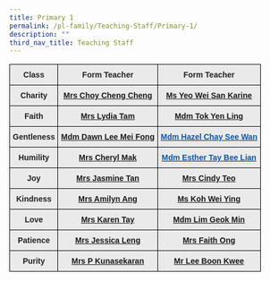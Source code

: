 ```yaml
---
title: Primary 1
permalink: /pl-family/Teaching-Staff/Primary-1/
description: ""
third_nav_title: Teaching Staff
---
```

<style type="text/css">
.tg  {border-collapse:collapse;border-spacing:0;}
.tg td{border-color:black;border-style:solid;border-width:1px;font-family:Arial, sans-serif;font-size:14px;
  overflow:hidden;padding:10px 5px;word-break:normal;}
.tg th{border-color:black;border-style:solid;border-width:1px;font-family:Arial, sans-serif;font-size:14px;
  font-weight:normal;overflow:hidden;padding:10px 5px;word-break:normal;}
.tg .tg-n4qt{background-color:#EAEAEA;color:#222;font-weight:bold;text-align:center;vertical-align:top}
.tg .tg-a7kh{background-color:#EAEAEA;color:#0857AE;font-weight:bold;text-align:center;vertical-align:top}
</style>
<table class="tg">
<thead>
  <tr>
    <th class="tg-n4qt">Class</th>
    <th class="tg-n4qt">Form Teacher</th>
    <th class="tg-n4qt">Form Teacher</th>
  </tr>
</thead>
<tbody>
  <tr>
    <td class="tg-n4qt">Charity</td>
    <td class="tg-a7kh"><a href="mailto:seaw_cheng_cheng@moe.edu.sg">Mrs Choy Cheng Cheng </a></td>
    <td class="tg-a7kh"><a href="mailto:yeo_wei_san_karine@moe.edu.sg">Ms Yeo Wei San Karine</a></td>
  </tr>
  <tr>
    <td class="tg-n4qt">Faith</td>
    <td class="tg-a7kh"><a href="mailto:koh_su_may_lydia@moe.edu.sg">Mrs Lydia Tam</a></td>
    <td class="tg-a7kh"><a href="mailto:tok_yen_ling@moe.edu.sg">Mdm Tok Yen Ling</a></td>
  </tr>
  <tr>
    <td class="tg-n4qt">Gentleness</td>
    <td class="tg-a7kh"><a href="mailto:lee_mei_fong_dawn@moe.edu.sg">Mdm Dawn Lee Mei Fong</a></td>
    <td class="tg-a7kh"><a href="mailto:hazel_chay_see_wan@moe.edu.sg"><span style="font-weight:600;text-decoration:none;color:#0857AE">Mdm Hazel Chay See Wan</span></a></td>
  </tr>
  <tr>
    <td class="tg-n4qt">Humility</td>
    <td class="tg-a7kh"><a href="mailto:ho_mei-ting_cheryl@moe.edu.sg">Mrs Cheryl Mak</a></td>
    <td class="tg-a7kh"><a href="mailto:tay_bee_lian_esther@moe.edu.sg"><span style="font-weight:600;text-decoration:none;color:#0857AE">Mdm Esther Tay Bee Lian</span></a></td>
  </tr>
  <tr>
    <td class="tg-n4qt">Joy</td>
    <td class="tg-a7kh"><a href="mailto:tan_su_zhen_jasmine@moe.edu.sg">Mrs Jasmine Tan</a></td>
    <td class="tg-a7kh"><a href="mailto:lim_cindy@moe.edu.sg">Mrs Cindy Teo</a></td>
  </tr>
  <tr>
    <td class="tg-n4qt">Kindness</td>
    <td class="tg-a7kh"><a href="mailto:lee_bee_har_amilyn@moe.edu.sg">Mrs Amilyn Ang</a></td>
    <td class="tg-a7kh"><a href="mailto:koh_wei_ying@moe.edu.sg">Ms Koh Wei Ying</a></td>
  </tr>
  <tr>
    <td class="tg-n4qt">Love</td>
    <td class="tg-a7kh"><a href="mailto:karen_yeong_swee_gee@moe.edu.sg">Mrs Karen Tay</a></td>
    <td class="tg-a7kh"><a href="mailto:lim_geok_min@moe.edu.sg">Mdm Lim Geok Min</a></td>
  </tr>
  <tr>
    <td class="tg-n4qt">Patience</td>
    <td class="tg-a7kh"><a href="mailto:leong_wei_ling_jessica@moe.edu.sg">Mrs Jessica Leng</a></td>
    <td class="tg-a7kh"><a href="mailto:ong_soh_cheng_a@moe.edu.sg">Mrs Faith Ong</a></td>
  </tr>
  <tr>
    <td class="tg-n4qt">Purity</td>
    <td class="tg-a7kh"><a href="mailto:panumathei_rengasamy_mrs_panumathei_a@moe.edu.sg">Mrs P Kunasekaran</a></td>
    <td class="tg-a7kh"><a href="mailto:lee_boon_kwee@moe.edu.sg">Mr Lee Boon Kwee</a></td>
  </tr>
</tbody>
</table>